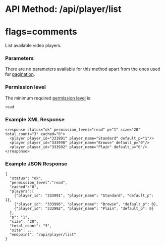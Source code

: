 # API Method: /api/player/list
# flags=comments

List available video players.

### Parameters

There are no parameters available for this method apart from the ones used for [pagination](/api/#pagination).
    

### Permission level 

The minimum required [permission level](index#permission-level) is:

    read

### Example XML Response

    <response status="ok" permission_level="read" p="1" size="20" total_count="3" cached="0">
      <player player_id="333991" player_name="Standard" default_p="1"/>
      <player player_id="333996" player_name="Browse" default_p="0"/>
      <player player_id="333992" player_name="Plain" default_p="0"/>
    </response>


### Example JSON Response

    {
      "status": "ok", 
      "permission_level":"read",
      "cached":"0",
      "players":[
        {"player_id": "333991", "player_name": "Standard", "default_p": 1},
        {"player_id": "333996", "player_name": "Browse", "default_p": 0},
        {"player_id": "333992", "player_name": "Plain", "default_p": 0}
      ],
      "p": "1",
      "size": "20",
      "total_count": "3",
      "site": ...
      "endpoint": "/api/player/list"
    }
